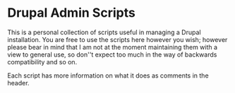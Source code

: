 Drupal Admin Scripts
====================

This is a personal collection of scripts useful in managing a Drupal installation. You are free to use the scripts here however you wish; however please bear in mind that I am not at the moment maintaining them with a view to general use, so don''t expect too much in the way of backwards compatibility and so on.

Each script has more information on what it does as comments in the header.

